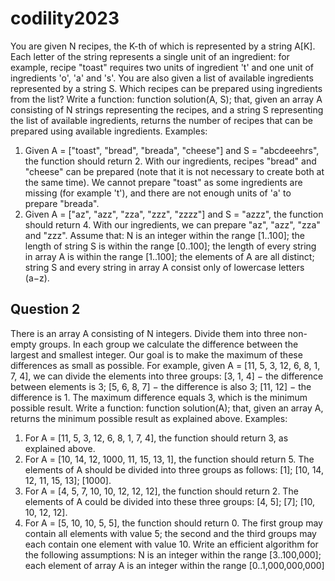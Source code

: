 # codility2023
You are given N recipes, the K-th of which is represented by a string A[K]. Each letter of the string represents a single unit of an ingredient: for example, recipe "toast" requires two units of ingredient 't' and one unit of ingredients 'o', 'a' and 's'.
You are also given a list of available ingredients represented by a string S. Which recipes can be prepared using ingredients from the list?
Write a function:
function solution(A, S);
that, given an array A consisting of N strings representing the recipes, and a string S representing the list of available ingredients, returns the number of recipes that can be prepared using available ingredients.
Examples:
1. Given A = ["toast", "bread", "breada", "cheese"] and S = "abcdeeehrs", the function should return 2. With our ingredients, recipes "bread" and "cheese" can be prepared (note that it is not necessary to create both at the same time). We cannot prepare "toast" as some ingredients are missing (for example 't'), and there are not enough units of 'a' to prepare "breada".
2. Given A = ["az", "azz", "zza", "zzz", "zzzz"] and S = "azzz", the function should return 4. With our ingredients, we can prepare "az", "azz", "zza" and "zzz".
Assume that:
N is an integer within the range [1..100];
the length of string S is within the range [0..100];
the length of every string in array A is within the range [1..100];
the elements of A are all distinct;
string S and every string in array A consist only of lowercase letters (a−z).

## Question 2
There is an array A consisting of N integers. Divide them into three non-empty groups. In each group we calculate the difference between the largest and smallest integer. Our goal is to make the maximum of these differences as small as possible.
For example, given A = [11, 5, 3, 12, 6, 8, 1, 7, 4], we can divide the elements into three groups:
[3, 1, 4] − the difference between elements is 3;
[5, 6, 8, 7] − the difference is also 3;
[11, 12] − the difference is 1.
The maximum difference equals 3, which is the minimum possible result.
Write a function:
function solution(A);
that, given an array A, returns the minimum possible result as explained above.
Examples:
1. For A = [11, 5, 3, 12, 6, 8, 1, 7, 4], the function should return 3, as explained above.
2. For A = [10, 14, 12, 1000, 11, 15, 13, 1], the function should return 5. The elements of A should be divided into three groups as follows:
[1];
[10, 14, 12, 11, 15, 13];
[1000].
3. For A = [4, 5, 7, 10, 10, 12, 12, 12], the function should return 2. The elements of A could be divided into these three groups:
[4, 5];
[7];
[10, 10, 12, 12].
4. For A = [5, 10, 10, 5, 5], the function should return 0. The first group may contain all elements with value 5; the second and the third groups may each contain one element with value 10.
Write an efficient algorithm for the following assumptions:
N is an integer within the range [3..100,000];
each element of array A is an integer within the range [0..1,000,000,000]









